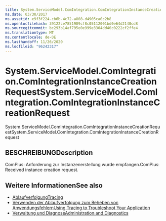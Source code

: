 ```yaml
---
title: System.ServiceModel.ComIntegration.ComIntegrationInstanceCreationRequest
ms.date: 03/30/2017
ms.assetid: e9f3f224-cb6b-4c72-a808-d4905ca0c2b8
ms.openlocfilehash: 39122ce7851989cf8c05112001bd0e64d2140cd8
ms.sourcegitcommit: bc293b14af795e0e999e3304dd40c0222cf2ffe4
ms.translationtype: MT
ms.contentlocale: de-DE
ms.lasthandoff: 11/26/2020
ms.locfileid: "96242317"
---
```

# <a name="systemservicemodelcomintegrationcomintegrationinstancecreationrequest"></a><span data-ttu-id="b50a0-102">System.ServiceModel.ComIntegration.ComIntegrationInstanceCreationRequest</span><span class="sxs-lookup"><span data-stu-id="b50a0-102">System.ServiceModel.ComIntegration.ComIntegrationInstanceCreationRequest</span></span>

<span data-ttu-id="b50a0-103">System.ServiceModel.ComIntegration.ComIntegrationInstanceCreationRequest</span><span class="sxs-lookup"><span data-stu-id="b50a0-103">System.ServiceModel.ComIntegration.ComIntegrationInstanceCreationRequest</span></span>  
  
## <a name="description"></a><span data-ttu-id="b50a0-104">BESCHREIBUNG</span><span class="sxs-lookup"><span data-stu-id="b50a0-104">Description</span></span>  

 <span data-ttu-id="b50a0-105">ComPlus: Anforderung zur Instanzenerstellung wurde empfangen.</span><span class="sxs-lookup"><span data-stu-id="b50a0-105">ComPlus: Received instance creation request.</span></span>  
  
## <a name="see-also"></a><span data-ttu-id="b50a0-106">Weitere Informationen</span><span class="sxs-lookup"><span data-stu-id="b50a0-106">See also</span></span>

- [<span data-ttu-id="b50a0-107">Ablaufverfolgung</span><span class="sxs-lookup"><span data-stu-id="b50a0-107">Tracing</span></span>](index.md)
- [<span data-ttu-id="b50a0-108">Verwenden der Ablaufverfolgung zum Beheben von Anwendungsfehlern</span><span class="sxs-lookup"><span data-stu-id="b50a0-108">Using Tracing to Troubleshoot Your Application</span></span>](using-tracing-to-troubleshoot-your-application.md)
- [<span data-ttu-id="b50a0-109">Verwaltung und Diagnose</span><span class="sxs-lookup"><span data-stu-id="b50a0-109">Administration and Diagnostics</span></span>](../index.md)
